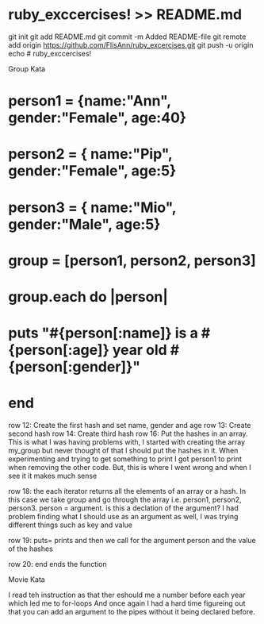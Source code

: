 # ruby_exccercises! >> README.md
git init
git add README.md
git commit -m Added README-file
git remote add origin https://github.com/FlisAnn/ruby_excercises.git
git push -u origin 
echo # ruby_exccercises!


Group Kata

# person1 = {name:"Ann", gender:"Female", age:40}
# person2 = { name:"Pip", gender:"Female", age:5}
# person3 = { name:"Mio", gender:"Male", age:5}

# group = [person1, person2, person3]

# group.each do |person|
  #  puts "#{person[:name]} is a #{person[:age]} year old #{person[:gender]}"
# end

row 12: Create the first hash and set name, gender and age
row 13: Create second hash
row 14: Create third hash
row 16: Put the hashes in an array. This is what I was having problems with, I started with creating the array my_group but never thought of that I should put the hashes in it. When experimenting and trying to get something to print I got person1 to print when removing the other code. But, this is where I went wrong and when I see it it makes much sense

row 18: the each iterator returns all the elements of an array or a hash. In this case we take group and go through the array i.e. person1, person2, person3. 
person = argument.
is this a declation of the argument? I had problem finding what I should use as an argument as well, I was trying different things such as key and value

row 19: puts= prints and then we call for the argument person and the value of the hashes

row 20: end ends the function


Movie Kata

I read teh instruction as that ther eshould me a number before each year which led me to for-loops
And once again I had a hard time figureing out that you can add an argument to the pipes without it being declared before. 